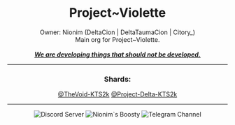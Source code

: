 <H1 align="center">
  Project~Violette
</H1>

<p align="center">
  Owner: Nionim (DeltaCion | DeltaTaumaCion | Citory_)
  <br>
  Main org for Project~Violette.
  <br>
  <br>
  <b><i><ins>We are developing things that should not be developed.</ins></i></b>
</p>

---

<h3 align="center">
  Shards:
</h3>
<p align="center">
  <a href="https://github.com/TheVoid-KTS2k">@TheVoid-KTS2k</a>
  <a href="https://github.com/Project-Delta-KTS2k">@Project-Delta-KTS2k</a>
</p>

---

<p align="center">
  <img alt="Discord Server" src="https://img.shields.io/badge/Discord_Server-white?style=for-the-badge&logo=discord&logoColor=white&logoSize=64&label=%20&labelColor=5c32a8&color=242323&link=https%3A%2F%2Fdiscord.gg%2FMEBkvJbe4P">
  <img alt="Nionim`s Boosty" src="https://img.shields.io/badge/Nionim`s_Boosty-white?style=for-the-badge&logo=boosty&logoColor=white&logoSize=64&label=%20&labelColor=ed7315&color=242323&link=https%3A%2F%2Fboosty.to%2Fnionim">
  <img alt="Telegram Channel" src="https://img.shields.io/badge/Telegram_Channel-white?style=for-the-badge&logo=telegram&logoColor=white&logoSize=64&label=%20&labelColor=00aeff&color=242323&link=https%3A%2F%2Ft.me%2Fprojectviolette">
</p>
